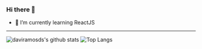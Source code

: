### Hi there 👋

- 🌱 I’m currently learning ReactJS

---

![daviramosds's github stats](https://github-readme-stats.vercel.app/api?username=ReneJunior19&show_icons=true&theme=dracula&hide_border=true) ![Top Langs](https://github-readme-stats.vercel.app/api/top-langs/?username=ReneJunior19&layout=compact&hide_border=true&theme=dracula) 
